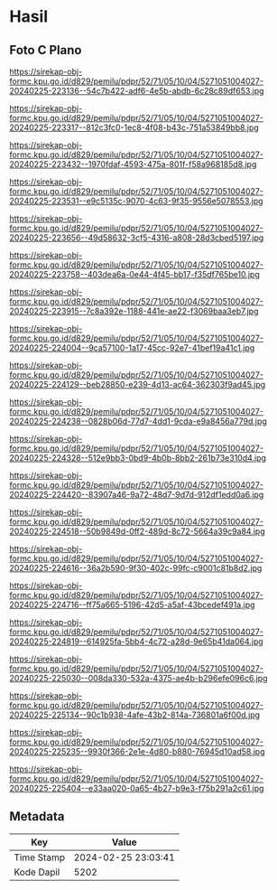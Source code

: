 # Hasil

## Foto C Plano

https://sirekap-obj-formc.kpu.go.id/d829/pemilu/pdpr/52/71/05/10/04/5271051004027-20240225-223136--54c7b422-adf6-4e5b-abdb-6c28c89df653.jpg

https://sirekap-obj-formc.kpu.go.id/d829/pemilu/pdpr/52/71/05/10/04/5271051004027-20240225-223317--812c3fc0-1ec8-4f08-b43c-751a53849bb8.jpg

https://sirekap-obj-formc.kpu.go.id/d829/pemilu/pdpr/52/71/05/10/04/5271051004027-20240225-223432--1970fdaf-4593-475a-801f-f58a968185d8.jpg

https://sirekap-obj-formc.kpu.go.id/d829/pemilu/pdpr/52/71/05/10/04/5271051004027-20240225-223531--e9c5135c-9070-4c63-9f35-9556e5078553.jpg

https://sirekap-obj-formc.kpu.go.id/d829/pemilu/pdpr/52/71/05/10/04/5271051004027-20240225-223656--49d58632-3cf5-4316-a808-28d3cbed5197.jpg

https://sirekap-obj-formc.kpu.go.id/d829/pemilu/pdpr/52/71/05/10/04/5271051004027-20240225-223758--403dea6a-0e44-4f45-bb17-f35df765be10.jpg

https://sirekap-obj-formc.kpu.go.id/d829/pemilu/pdpr/52/71/05/10/04/5271051004027-20240225-223915--7c8a392e-1188-441e-ae22-f3069baa3eb7.jpg

https://sirekap-obj-formc.kpu.go.id/d829/pemilu/pdpr/52/71/05/10/04/5271051004027-20240225-224004--9ca57100-1a17-45cc-92e7-41bef19a41c1.jpg

https://sirekap-obj-formc.kpu.go.id/d829/pemilu/pdpr/52/71/05/10/04/5271051004027-20240225-224129--beb28850-e239-4d13-ac64-362303f9ad45.jpg

https://sirekap-obj-formc.kpu.go.id/d829/pemilu/pdpr/52/71/05/10/04/5271051004027-20240225-224238--0828b06d-77d7-4dd1-9cda-e9a8456a779d.jpg

https://sirekap-obj-formc.kpu.go.id/d829/pemilu/pdpr/52/71/05/10/04/5271051004027-20240225-224328--512e9bb3-0bd9-4b0b-8bb2-261b73e310d4.jpg

https://sirekap-obj-formc.kpu.go.id/d829/pemilu/pdpr/52/71/05/10/04/5271051004027-20240225-224420--83907a46-9a72-48d7-9d7d-912df1edd0a6.jpg

https://sirekap-obj-formc.kpu.go.id/d829/pemilu/pdpr/52/71/05/10/04/5271051004027-20240225-224518--50b9849d-0ff2-489d-8c72-5664a39c9a84.jpg

https://sirekap-obj-formc.kpu.go.id/d829/pemilu/pdpr/52/71/05/10/04/5271051004027-20240225-224616--36a2b590-9f30-402c-99fc-c9001c81b8d2.jpg

https://sirekap-obj-formc.kpu.go.id/d829/pemilu/pdpr/52/71/05/10/04/5271051004027-20240225-224716--ff75a665-5196-42d5-a5af-43bcedef491a.jpg

https://sirekap-obj-formc.kpu.go.id/d829/pemilu/pdpr/52/71/05/10/04/5271051004027-20240225-224819--614925fa-5bb4-4c72-a28d-9e65b41da064.jpg

https://sirekap-obj-formc.kpu.go.id/d829/pemilu/pdpr/52/71/05/10/04/5271051004027-20240225-225030--008da330-532a-4375-ae4b-b296efe096c6.jpg

https://sirekap-obj-formc.kpu.go.id/d829/pemilu/pdpr/52/71/05/10/04/5271051004027-20240225-225134--90c1b938-4afe-43b2-814a-736801a6f00d.jpg

https://sirekap-obj-formc.kpu.go.id/d829/pemilu/pdpr/52/71/05/10/04/5271051004027-20240225-225235--9930f366-2e1e-4d80-b880-76945d10ad58.jpg

https://sirekap-obj-formc.kpu.go.id/d829/pemilu/pdpr/52/71/05/10/04/5271051004027-20240225-225404--e33aa020-0a65-4b27-b9e3-f75b291a2c61.jpg


## Metadata

| Key        | Value               |
| ---------- | ------------------- |
| Time Stamp | 2024-02-25 23:03:41 |
| Kode Dapil | 5202                |



